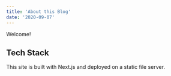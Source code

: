 ```yaml
---
title: 'About this Blog'
date: '2020-09-07'
---
```


Welcome! 

## Tech Stack

This site is built with Next.js and deployed on a static file server.